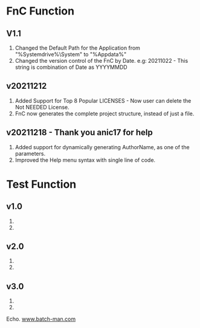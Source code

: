 # FnC Function

## V1.1
1. Changed the Default Path for the Application from "%Systemdrive%\System" to "%Appdata%"
2. Changed the version control of the FnC by Date. e.g: 20211022 - This string is combination of Date as YYYYMMDD

## v20211212
1. Added Support for Top 8 Popular LICENSES - Now user can delete the Not NEEDED License.
2. FnC now generates the complete project structure, instead of just a file.

## v20211218 - Thank you anic17 for help
1. Added support for dynamically generating AuthorName, as one of the parameters.
2. Improved the Help menu syntax with single line of code.

# Test Function
## v1.0
1. 
2. 


## v2.0
1. 
2. 


## v3.0
1. 
2. 


Echo. www.batch-man.com

